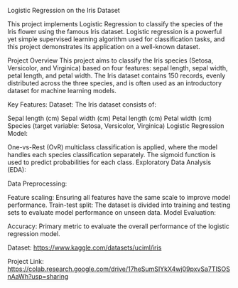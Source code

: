 Logistic Regression on the Iris Dataset

This project implements Logistic Regression to classify the species of the Iris flower using the famous Iris dataset. Logistic regression is a powerful yet simple supervised learning algorithm used for classification tasks, and this project demonstrates its application on a well-known dataset.

Project Overview
This project aims to classify the Iris species (Setosa, Versicolor, and Virginica) based on four features: sepal length, sepal width, petal length, and petal width. The Iris dataset contains 150 records, evenly distributed across the three species, and is often used as an introductory dataset for machine learning models.

Key Features:
Dataset: The Iris dataset consists of:

Sepal length (cm)
Sepal width (cm)
Petal length (cm)
Petal width (cm)
Species (target variable: Setosa, Versicolor, Virginica)
Logistic Regression Model:

One-vs-Rest (OvR) multiclass classification is applied, where the model handles each species classification separately.
The sigmoid function is used to predict probabilities for each class.
Exploratory Data Analysis (EDA):

Data Preprocessing:

Feature scaling: Ensuring all features have the same scale to improve model performance.
Train-test split: The dataset is divided into training and testing sets to evaluate model performance on unseen data.
Model Evaluation:

Accuracy: Primary metric to evaluate the overall performance of the logistic regression model.

Dataset: https://www.kaggle.com/datasets/uciml/iris

Project Link: https://colab.research.google.com/drive/17heSumSIYkX4wj09pxvSa7TISOSnAaWh?usp=sharing
